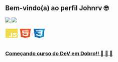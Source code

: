 ## Bem-vindo(a) ao perfil Johnrv 🤓

 <div>
   <a href="https://github.com/Johnrv26">
   <img height="180em" src="https://github-readme-stats.vercel.app/api?username=Johnrv26&show_icons=true&theme=neon&include_all_commits=true&count_private=true"/>
   <img height="180em" src="https://github-readme-stats.vercel.app/api/top-langs/?username=johnrv26&layout=compact&langs_count=6&theme=neon"/>
</div>
    
<div style="display: inline_block"><br>
  <img align="center" alt="Js" height="30" width="40" src="https://raw.githubusercontent.com/devicons/devicon/master/icons/javascript/javascript-plain.svg">
  <img align="center" alt="HTML" height="30" width="40" src="https://raw.githubusercontent.com/devicons/devicon/master/icons/html5/html5-original.svg">
  <img align="center" alt="CSS" height="30" width="40" src="https://raw.githubusercontent.com/devicons/devicon/master/icons/css3/css3-original.svg">
</div>
 
<br>
 
### Começando curso do DeV em Dobro!! :rocket: :rocket: :rocket: 
 
<div> 
 
 
 
 
</div>

